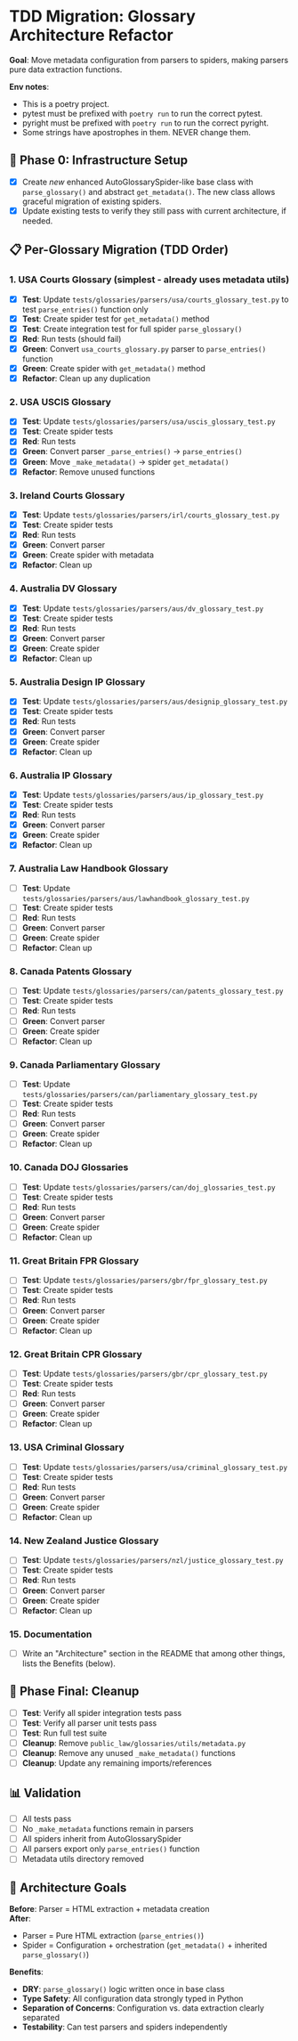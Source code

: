 # TDD Migration: Glossary Architecture Refactor

**Goal**: Move metadata configuration from parsers to spiders, making parsers pure data extraction functions.

**Env notes**:
- This is a poetry project.
- pytest must be prefixed with `poetry run` to run the correct pytest.
- pyright must be prefixed with `poetry run` to run the correct pyright.
- Some strings have apostrophes in them. NEVER change them.

## 🔧 **Phase 0: Infrastructure Setup**
- [x] Create _new_ enhanced AutoGlossarySpider-like base class with `parse_glossary()` and abstract `get_metadata()`. The new class allows graceful migration of existing spiders.
- [x] Update existing tests to verify they still pass with current architecture, if needed.

## 📋 **Per-Glossary Migration (TDD Order)**

### **1. USA Courts Glossary** (simplest - already uses metadata utils)
- [x] **Test**: Update `tests/glossaries/parsers/usa/courts_glossary_test.py` to test `parse_entries()` function only
- [x] **Test**: Create spider test for `get_metadata()` method  
- [x] **Test**: Create integration test for full spider `parse_glossary()`
- [x] **Red**: Run tests (should fail)
- [x] **Green**: Convert `usa_courts_glossary.py` parser to `parse_entries()` function
- [x] **Green**: Create spider with `get_metadata()` method
- [x] **Refactor**: Clean up any duplication

### **2. USA USCIS Glossary**
- [x] **Test**: Update `tests/glossaries/parsers/usa/uscis_glossary_test.py` 
- [x] **Test**: Create spider tests
- [x] **Red**: Run tests
- [x] **Green**: Convert parser `_parse_entries()` → `parse_entries()`
- [x] **Green**: Move `_make_metadata()` → spider `get_metadata()`
- [x] **Refactor**: Remove unused functions

### **3. Ireland Courts Glossary**
- [x] **Test**: Update `tests/glossaries/parsers/irl/courts_glossary_test.py`
- [x] **Test**: Create spider tests  
- [x] **Red**: Run tests
- [x] **Green**: Convert parser
- [x] **Green**: Create spider with metadata
- [x] **Refactor**: Clean up

### **4. Australia DV Glossary**
- [x] **Test**: Update `tests/glossaries/parsers/aus/dv_glossary_test.py`
- [x] **Test**: Create spider tests
- [x] **Red**: Run tests  
- [x] **Green**: Convert parser
- [x] **Green**: Create spider
- [x] **Refactor**: Clean up

### **5. Australia Design IP Glossary**
- [x] **Test**: Update `tests/glossaries/parsers/aus/designip_glossary_test.py`
- [x] **Test**: Create spider tests
- [x] **Red**: Run tests
- [x] **Green**: Convert parser
- [x] **Green**: Create spider
- [x] **Refactor**: Clean up

### **6. Australia IP Glossary**
- [x] **Test**: Update `tests/glossaries/parsers/aus/ip_glossary_test.py`
- [x] **Test**: Create spider tests
- [x] **Red**: Run tests
- [x] **Green**: Convert parser
- [x] **Green**: Create spider
- [x] **Refactor**: Clean up

### **7. Australia Law Handbook Glossary**
- [ ] **Test**: Update `tests/glossaries/parsers/aus/lawhandbook_glossary_test.py`
- [ ] **Test**: Create spider tests
- [ ] **Red**: Run tests
- [ ] **Green**: Convert parser
- [ ] **Green**: Create spider
- [ ] **Refactor**: Clean up

### **8. Canada Patents Glossary**
- [ ] **Test**: Update `tests/glossaries/parsers/can/patents_glossary_test.py`
- [ ] **Test**: Create spider tests
- [ ] **Red**: Run tests
- [ ] **Green**: Convert parser
- [ ] **Green**: Create spider
- [ ] **Refactor**: Clean up

### **9. Canada Parliamentary Glossary**
- [ ] **Test**: Update `tests/glossaries/parsers/can/parliamentary_glossary_test.py`
- [ ] **Test**: Create spider tests
- [ ] **Red**: Run tests
- [ ] **Green**: Convert parser
- [ ] **Green**: Create spider
- [ ] **Refactor**: Clean up

### **10. Canada DOJ Glossaries**
- [ ] **Test**: Update `tests/glossaries/parsers/can/doj_glossaries_test.py`
- [ ] **Test**: Create spider tests
- [ ] **Red**: Run tests
- [ ] **Green**: Convert parser
- [ ] **Green**: Create spider
- [ ] **Refactor**: Clean up

### **11. Great Britain FPR Glossary**
- [ ] **Test**: Update `tests/glossaries/parsers/gbr/fpr_glossary_test.py`
- [ ] **Test**: Create spider tests
- [ ] **Red**: Run tests
- [ ] **Green**: Convert parser
- [ ] **Green**: Create spider
- [ ] **Refactor**: Clean up

### **12. Great Britain CPR Glossary**
- [ ] **Test**: Update `tests/glossaries/parsers/gbr/cpr_glossary_test.py`
- [ ] **Test**: Create spider tests
- [ ] **Red**: Run tests
- [ ] **Green**: Convert parser
- [ ] **Green**: Create spider
- [ ] **Refactor**: Clean up

### **13. USA Criminal Glossary**
- [ ] **Test**: Update `tests/glossaries/parsers/usa/criminal_glossary_test.py`
- [ ] **Test**: Create spider tests
- [ ] **Red**: Run tests
- [ ] **Green**: Convert parser
- [ ] **Green**: Create spider
- [ ] **Refactor**: Clean up

### **14. New Zealand Justice Glossary**
- [ ] **Test**: Update `tests/glossaries/parsers/nzl/justice_glossary_test.py`
- [ ] **Test**: Create spider tests
- [ ] **Red**: Run tests
- [ ] **Green**: Convert parser
- [ ] **Green**: Create spider
- [ ] **Refactor**: Clean up

### **15. Documentation**
- [ ] Write an "Architecture" section in the README that among other things, lists the Benefits (below).

## 🧹 **Phase Final: Cleanup**
- [ ] **Test**: Verify all spider integration tests pass
- [ ] **Test**: Verify all parser unit tests pass  
- [ ] **Test**: Run full test suite
- [ ] **Cleanup**: Remove `public_law/glossaries/utils/metadata.py`
- [ ] **Cleanup**: Remove any unused `_make_metadata()` functions
- [ ] **Cleanup**: Update any remaining imports/references

## 📊 **Validation**
- [ ] All tests pass
- [ ] No `_make_metadata` functions remain in parsers
- [ ] All spiders inherit from AutoGlossarySpider
- [ ] All parsers export only `parse_entries()` function
- [ ] Metadata utils directory removed

## 🎯 **Architecture Goals**

**Before**: Parser = HTML extraction + metadata creation  
**After**: 
- Parser = Pure HTML extraction (`parse_entries()`)
- Spider = Configuration + orchestration (`get_metadata()` + inherited `parse_glossary()`)

**Benefits**:
- **DRY**: `parse_glossary()` logic written once in base class
- **Type Safety**: All configuration data strongly typed in Python
- **Separation of Concerns**: Configuration vs. data extraction clearly separated
- **Testability**: Can test parsers and spiders independently 
